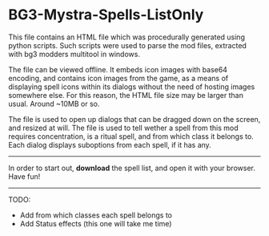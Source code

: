 # BG3-Mystra-Spells-ListOnly

This file contains an HTML file which was procedurally generated using python scripts. Such scripts were used to parse the mod files, extracted with bg3 modders multitool in windows.

The file can be viewed offline. It embeds icon images with base64 encoding, and contains icon images from the game, as a means of displaying spell icons within its dialogs without the need of hosting images somewhere else. For this reason, the HTML file size may be larger than usual. Around ~10MB or so.

The file is used to open up dialogs that can be dragged down on the screen, and resized at will. The file is used to tell wether a spell from this mod requires concentration, is a ritual spell, and from which class it belongs to. Each dialog displays suboptions from each spell, if it has any.

---

In order to start out, **download** the spell list, and open it with your browser. Have fun!

---

TODO:
 - Add from which classes each spell belongs to
 - Add Status effects (this one will take me time)
